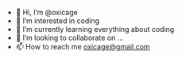 - 👋 Hi, I’m @oxicage
- 👀 I’m interested in coding
- 🌱 I’m currently learning everything about coding
- 💞️ I’m looking to collaborate on ...
- 📫 How to reach me oxicage@gmail.com

<!---
oxicage/oxicage is a ✨ special ✨ repository because its `README.md` (this file) appears on your GitHub profile.
You can click the Preview link to take a look at your changes.
--->
